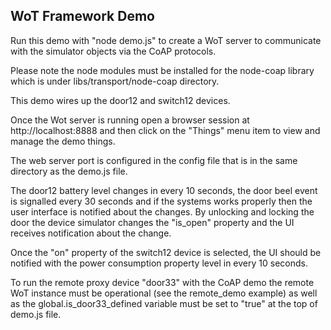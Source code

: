 ﻿## WoT Framework Demo 

Run this demo with "node demo.js" to create a WoT server to communicate with the simulator objects via the CoAP protocols.

Please note the node modules must be installed for the node-coap library which is under libs/transport/node-coap directory.

This demo wires up the door12 and switch12 devices.

Once the Wot server is running open a browser session at http://localhost:8888 and then click on the "Things" menu item to view and manage the demo things.

The web server port is configured in the config file that is in the same directory as the demo.js file.

The door12 battery level changes in every 10 seconds, the door beel event is signalled every 30 seconds and if the systems works properly then the user interface is notified about the changes. By unlocking and locking the door the device simulator changes the "is_open" property and the UI receives notification about the change.

Once the "on" property of the switch12 device is selected, the UI should be notified with the power consumption property level in every 10 seconds. 

To run the remote proxy device "door33" with the CoAP demo the remote WoT instance must be operational (see the remote_demo example) as well as the global.is_door33_defined variable must be set to "true" at the top of demo.js file.




